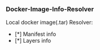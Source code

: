 ### Docker-Image-Info-Resolver

Local docker image(.tar) Resolver:

- [*] Manifest info
- [*] Layers info
